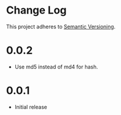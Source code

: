 # Change Log

This project adheres to [Semantic Versioning](http://semver.org/).

# 0.0.2

* Use md5 instead of md4 for hash.

# 0.0.1

* Initial release
